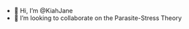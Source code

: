 - 👋 Hi, I’m @KiahJane
- 💞️ I’m looking to collaborate on the Parasite-Stress Theory 

<!---
KiahJane/KiahJane is a ✨ special ✨ repository because its `README.md` (this file) appears on your GitHub profile.
You can click the Preview link to take a look at your changes.
--->
